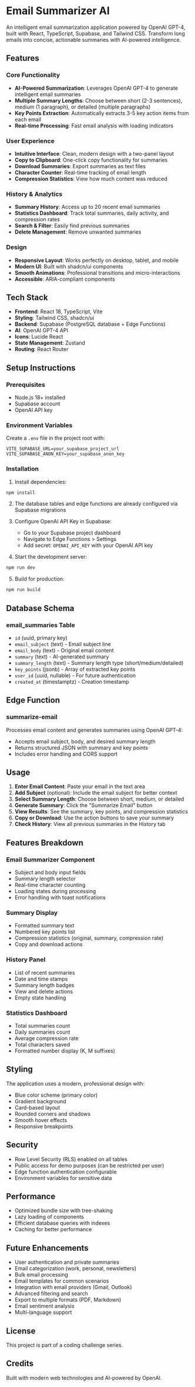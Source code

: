 # Email Summarizer AI

An intelligent email summarization application powered by OpenAI GPT-4, built with React, TypeScript, Supabase, and Tailwind CSS. Transform long emails into concise, actionable summaries with AI-powered intelligence.

## Features

### Core Functionality
- **AI-Powered Summarization**: Leverages OpenAI GPT-4 to generate intelligent email summaries
- **Multiple Summary Lengths**: Choose between short (2-3 sentences), medium (1 paragraph), or detailed (multiple paragraphs)
- **Key Points Extraction**: Automatically extracts 3-5 key action items from each email
- **Real-time Processing**: Fast email analysis with loading indicators

### User Experience
- **Intuitive Interface**: Clean, modern design with a two-panel layout
- **Copy to Clipboard**: One-click copy functionality for summaries
- **Download Summaries**: Export summaries as text files
- **Character Counter**: Real-time tracking of email length
- **Compression Statistics**: View how much content was reduced

### History & Analytics
- **Summary History**: Access up to 20 recent email summaries
- **Statistics Dashboard**: Track total summaries, daily activity, and compression rates
- **Search & Filter**: Easily find previous summaries
- **Delete Management**: Remove unwanted summaries

### Design
- **Responsive Layout**: Works perfectly on desktop, tablet, and mobile
- **Modern UI**: Built with shadcn/ui components
- **Smooth Animations**: Professional transitions and micro-interactions
- **Accessible**: ARIA-compliant components

## Tech Stack

- **Frontend**: React 18, TypeScript, Vite
- **Styling**: Tailwind CSS, shadcn/ui
- **Backend**: Supabase (PostgreSQL database + Edge Functions)
- **AI**: OpenAI GPT-4 API
- **Icons**: Lucide React
- **State Management**: Zustand
- **Routing**: React Router

## Setup Instructions

### Prerequisites
- Node.js 18+ installed
- Supabase account
- OpenAI API key

### Environment Variables
Create a `.env` file in the project root with:

```env
VITE_SUPABASE_URL=your_supabase_project_url
VITE_SUPABASE_ANON_KEY=your_supabase_anon_key
```

### Installation

1. Install dependencies:
```bash
npm install
```

2. The database tables and edge functions are already configured via Supabase migrations

3. Configure OpenAI API Key in Supabase:
   - Go to your Supabase project dashboard
   - Navigate to Edge Functions > Settings
   - Add secret: `OPENAI_API_KEY` with your OpenAI API key

4. Start the development server:
```bash
npm run dev
```

5. Build for production:
```bash
npm run build
```

## Database Schema

### email_summaries Table
- `id` (uuid, primary key)
- `email_subject` (text) - Email subject line
- `email_body` (text) - Original email content
- `summary` (text) - AI-generated summary
- `summary_length` (text) - Summary length type (short/medium/detailed)
- `key_points` (jsonb) - Array of extracted key points
- `user_id` (uuid, nullable) - For future authentication
- `created_at` (timestamptz) - Creation timestamp

## Edge Function

### summarize-email
Processes email content and generates summaries using OpenAI GPT-4:
- Accepts email subject, body, and desired summary length
- Returns structured JSON with summary and key points
- Includes error handling and CORS support

## Usage

1. **Enter Email Content**: Paste your email in the text area
2. **Add Subject** (optional): Include the email subject for better context
3. **Select Summary Length**: Choose between short, medium, or detailed
4. **Generate Summary**: Click the "Summarize Email" button
5. **View Results**: See the summary, key points, and compression statistics
6. **Copy or Download**: Use the action buttons to save your summary
7. **Check History**: View all previous summaries in the History tab

## Features Breakdown

### Email Summarizer Component
- Subject and body input fields
- Summary length selector
- Real-time character counting
- Loading states during processing
- Error handling with toast notifications

### Summary Display
- Formatted summary text
- Numbered key points list
- Compression statistics (original, summary, compression rate)
- Copy and download actions

### History Panel
- List of recent summaries
- Date and time stamps
- Summary length badges
- View and delete actions
- Empty state handling

### Statistics Dashboard
- Total summaries count
- Daily summaries count
- Average compression rate
- Total characters saved
- Formatted number display (K, M suffixes)

## Styling

The application uses a modern, professional design with:
- Blue color scheme (primary color)
- Gradient background
- Card-based layout
- Rounded corners and shadows
- Smooth hover effects
- Responsive breakpoints

## Security

- Row Level Security (RLS) enabled on all tables
- Public access for demo purposes (can be restricted per user)
- Edge function authentication configurable
- Environment variables for sensitive data

## Performance

- Optimized bundle size with tree-shaking
- Lazy loading of components
- Efficient database queries with indexes
- Caching for better performance

## Future Enhancements

- User authentication and private summaries
- Email categorization (work, personal, newsletters)
- Bulk email processing
- Email templates for common scenarios
- Integration with email providers (Gmail, Outlook)
- Advanced filtering and search
- Export to multiple formats (PDF, Markdown)
- Email sentiment analysis
- Multi-language support

## License

This project is part of a coding challenge series.

## Credits

Built with modern web technologies and AI-powered by OpenAI.
